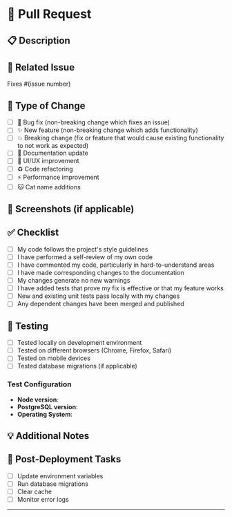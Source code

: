 # 🎉 Pull Request

## 📋 Description
<!-- Provide a brief description of the changes in this PR -->

## 🔗 Related Issue
<!-- Link to the issue this PR addresses -->
Fixes #(issue number)

## 🚀 Type of Change
<!-- Mark the relevant option with an "x" -->
- [ ] 🐛 Bug fix (non-breaking change which fixes an issue)
- [ ] ✨ New feature (non-breaking change which adds functionality)
- [ ] 💥 Breaking change (fix or feature that would cause existing functionality to not work as expected)
- [ ] 📝 Documentation update
- [ ] 🎨 UI/UX improvement
- [ ] ♻️ Code refactoring
- [ ] ⚡ Performance improvement
- [ ] 🐱 Cat name additions

## 📸 Screenshots (if applicable)
<!-- Add screenshots to show visual changes -->

## ✅ Checklist
<!-- Mark completed items with an "x" -->
- [ ] My code follows the project's style guidelines
- [ ] I have performed a self-review of my own code
- [ ] I have commented my code, particularly in hard-to-understand areas
- [ ] I have made corresponding changes to the documentation
- [ ] My changes generate no new warnings
- [ ] I have added tests that prove my fix is effective or that my feature works
- [ ] New and existing unit tests pass locally with my changes
- [ ] Any dependent changes have been merged and published

## 🧪 Testing
<!-- Describe the tests you ran to verify your changes -->
- [ ] Tested locally on development environment
- [ ] Tested on different browsers (Chrome, Firefox, Safari)
- [ ] Tested on mobile devices
- [ ] Tested database migrations (if applicable)

### Test Configuration
- **Node version**: 
- **PostgreSQL version**: 
- **Operating System**: 

## 💡 Additional Notes
<!-- Add any additional notes, concerns, or discussion points -->

## 🎯 Post-Deployment Tasks
<!-- List any tasks that need to be done after deployment -->
- [ ] Update environment variables
- [ ] Run database migrations
- [ ] Clear cache
- [ ] Monitor error logs

---
<!-- Thank you for contributing to Cute or Not! 🐱 -->